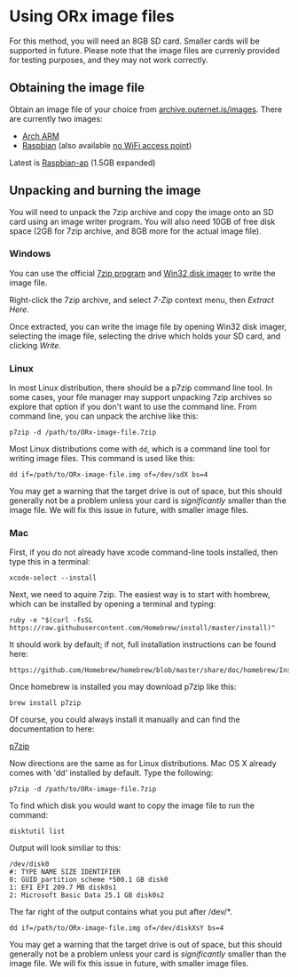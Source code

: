 # Using ORx image files

For this method, you will need an 8GB SD card. Smaller cards will be supported
in future. Please note that the image files are currenly provided for testing
purposes, and they may not work correctly.

## Obtaining the image file

Obtain an image file of your choice from 
[archive.outernet.is/images](http://archive.outernet.is/images/). There are
currently two images:

 - [Arch ARM](http://archive.outernet.is/images/ORx-ArchLinuxARM-20141208.7z)
 - [Raspbian](http://archive.outernet.is/images/ORx-Raspbian-20150319-AP.7z) (also available [no WiFi access point](http://archive.outernet.is/images/ORx-Raspbian-20150319.7z))
 
 Latest is [Raspbian-ap](http://archive.outernet.is/images/ORx-Raspbian-20150319-AP.7z) (1.5GB expanded)

## Unpacking and burning the image

You will need to unpack the 7zip archive and copy the image onto an SD card
using an image writer program. You will also need 10GB of free disk space (2GB
for 7zip archive, and 8GB more for the actual image file).

### Windows

You can use the official [7zip program](http://7-zip.org/download.html) and
[Win32 disk imager](http://sourceforge.net/projects/win32diskimager/) to write
the image file.

Right-click the 7zip archive, and select *7-Zip* context menu, then 
*Extract Here*. 

Once extracted, you can write the image file by opening Win32 disk imager,
selecting the image file, selecting the drive which holds your SD card, and
clicking *Write*.

### Linux

In most Linux distribution, there should be a p7zip command line tool. In some
cases, your file manager may support unpacking 7zip archives so explore that
option if you don't want to use the command line. From command line, you can
unpack the archive like this:

    p7zip -d /path/to/ORx-image-file.7zip

Most Linux distributions come with `dd`, which is a command line tool for
writing image files. This command is used like this:

    dd if=/path/to/ORx-image-file.img of=/dev/sdX bs=4

You may get a warning that the target drive is out of space, but this should
generally not be a problem unless your card is *significantly* smaller than the
image file. We will fix this issue in future, with smaller image files.

### Mac
First, if you do not already have xcode command-line tools installed, then type this in a terminal:

    xcode-select --install
 
Next, we need to aquire 7zip. The easiest way is to start with hombrew, which can be installed by opening a terminal and typing:

    ruby -e "$(curl -fsSL https://raw.githubusercontent.com/Homebrew/install/master/install)"

It should work by default; if not, full installation instructions can be found here:

    https://github.com/Homebrew/homebrew/blob/master/share/doc/homebrew/Installation.md

Once homebrew is installed you may download p7zip like this:

    brew install p7zip

Of course, you could always install it manually and can find the documentation to here:

[p7zip](http://p7zip.sourceforge.net/)

Now directions are the same as for Linux distributions. Mac OS X already comes with 'dd' installed by default. Type the following:

    p7zip -d /path/to/ORx-image-file.7zip
 
 To find which disk you would want to copy the image file to run the command:
 
    disktutil list
 
 Output will look similiar to this:
 
    /dev/disk0
    #: TYPE NAME SIZE IDENTIFIER
    0: GUID_partition_scheme *500.1 GB disk0
    1: EFI EFI 209.7 MB disk0s1
    2: Microsoft Basic Data 25.1 GB disk0s2

The far right of the output contains what you put after /dev/*.

    dd if=/path/to/ORx-image-file.img of=/dev/diskXsY bs=4
 
You may get a warning that the target drive is out of space, but this should
generally not be a problem unless your card is *significantly* smaller than the
image file. We will fix this issue in future, with smaller image files.
